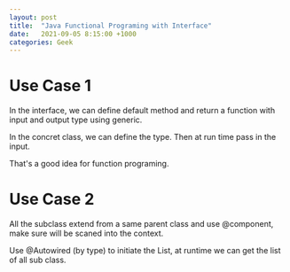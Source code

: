 ```yaml
---
layout: post
title:  "Java Functional Programing with Interface"
date:   2021-09-05 8:15:00 +1000
categories: Geek
---
```


Use Case 1
============
In the interface, we can define default method and return a function with input and output type using generic.
 
In the concret class, we can define the type. Then at run time pass in the input.

That's a good idea for function programing.


Use Case 2
================
All the subclass extend from a same parent class and use @component, make sure will be scaned into the context.

Use @Autowired (by type) to initiate the List<ParentClass>, at runtime we can get the list of all sub class.



